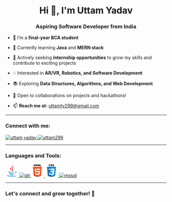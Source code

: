 <h1 align="center">Hi 👋, I'm Uttam Yadav</h1>
<h3 align="center">Aspiring Software Developer from India</h3>

- 🔭 I’m a **final-year BCA student**  
- 🌱 Currently learning **Java** and **MERN stack**  
- 👯 Actively seeking **internship opportunities** to grow my skills and contribute to exciting projects  
- 💡 Interested in **AR/VR, Robotics, and Software Development**  
- 📚 Exploring **Data Structures, Algorithms, and Web Development**  
- 💼 Open to collaborations on projects and hackathons!  

- 📫 **Reach me at:** [uttamty299@gmail.com](mailto:uttamty299@gmail.com)

---

<h3 align="left">Connect with me:</h3>
<p align="left">
<a href="https://linkedin.com/in/uttam-yadav" target="blank">
  <img align="center" src="https://raw.githubusercontent.com/rahuldkjain/github-profile-readme-generator/master/src/images/icons/Social/linked-in-alt.svg" alt="uttam yadav" height="30" width="40" />
</a>
<a href="https://www.leetcode.com/uttam299" target="blank">
  <img align="center" src="https://raw.githubusercontent.com/rahuldkjain/github-profile-readme-generator/master/src/images/icons/Social/leet-code.svg" alt="uttam299" height="30" width="40" />
</a>
</p>

---

<h3 align="left">Languages and Tools:</h3>
<p align="left">
<a href="https://www.java.com" target="_blank" rel="noreferrer">
  <img src="https://raw.githubusercontent.com/devicons/devicon/master/icons/java/java-original.svg" alt="java" width="40" height="40"/>
</a>
<a href="https://git-scm.com/" target="_blank" rel="noreferrer">
  <img src="https://www.vectorlogo.zone/logos/git-scm/git-scm-icon.svg" alt="git" width="40" height="40"/>
</a>
<a href="https://www.w3.org/html/" target="_blank" rel="noreferrer">
  <img src="https://raw.githubusercontent.com/devicons/devicon/master/icons/html5/html5-original-wordmark.svg" alt="html5" width="40" height="40"/>
</a>
<a href="https://www.w3schools.com/css/" target="_blank" rel="noreferrer">
  <img src="https://raw.githubusercontent.com/devicons/devicon/master/icons/css3/css3-original-wordmark.svg" alt="css3" width="40" height="40"/>
</a>
<a href="https://www.microsoft.com/en-us/sql-server" target="_blank" rel="noreferrer">
  <img src="https://www.svgrepo.com/show/303229/microsoft-sql-server-logo.svg" alt="mssql" width="40" height="40"/>
</a>
</p>

---

### **Let's connect and grow together!** 🚀
